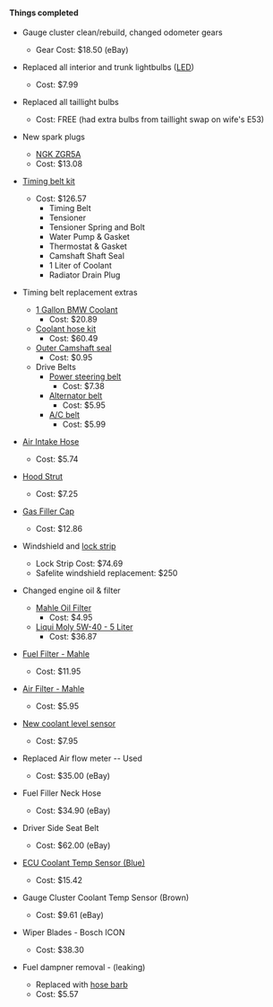 #### Things completed

* Gauge cluster clean/rebuild, changed odometer gears
   * Gear Cost: $18.50 (eBay)
* Replaced all interior and trunk lightbulbs ([LED](https://www.amazon.com/gp/product/B01FLGODQY/ref=oh_aui_detailpage_o07_s00?ie=UTF8&psc=1)) 
  * Cost: $7.99
* Replaced all taillight bulbs
  * Cost: FREE (had extra bulbs from taillight swap on wife's E53)
* New spark plugs
  * [NGK ZGR5A](https://www.ecstuning.com/b-ngk-parts/spark-plugs-set-of-six-zgr5a/12121279599kt1/)
  * Cost: $13.08
* [Timing belt kit](https://www.ecstuning.com/b-assembled-by-ecs-parts/ultimate-timing-belt-kit-level-2/m20_11~2/)
  * Cost: $126.57
    * Timing Belt
    * Tensioner
    * Tensioner Spring and Bolt
    * Water Pump & Gasket
    * Thermostat & Gasket
    * Camshaft Shaft Seal
    * 1 Liter of Coolant
    * Radiator Drain Plug
* Timing belt replacement extras
  * [1 Gallon BMW Coolant](https://www.ecstuning.com/b-genuine-bmw-parts/bmw-coolant-antifreeze-1-gallon/82141467704/)
      * Cost: $20.89
  * [Coolant hose kit](https://www.ecstuning.com/b-assembled-by-ecs-parts/coolant-hose-kit/11531279895kt/)
      * Cost: $60.49
  * [Outer Camshaft seal](https://www.bavauto.com/bmw-camshaft-seal-099201)
      * Cost: $0.95
  * Drive Belts
      * [Power steering belt](https://www.ecstuning.com/b-continental-parts/power-steering-belt/32421706825~con/)
        * Cost: $7.38
      * [Alternator belt](https://www.ecstuning.com/b-continental-parts/drive-belt-alternator/11511706710~con/)
        * Cost: $5.95
      * [A/C belt](https://www.ecstuning.com/b-conti-tech-parts/air-conditioning-accessory-belt/64551722990~con/)
        * Cost: $5.99

* [Air Intake Hose](https://www.ecstuning.com/b-mtc-parts/rubber-boot/13711285479~mtc/)
  * Cost: $5.74
* [Hood Strut](https://www.ecstuning.com/b-uro-parts/hood-prop-strut-priced-each/51231906286~uro/)
  * Cost: $7.25
* [Gas Filler Cap](https://www.ecstuning.com/b-febi-parts/fuel-tank-filler-cap/16116750564~feb/)
  * Cost: $12.86
* Windshield and [lock strip](https://www.ecstuning.com/b-genuine-bmw-parts/windshield-molding-chrome/51311884402/)
  * Lock Strip Cost: 	$74.69
  * Safelite windshield replacement: $250
* Changed engine oil & filter
  * [Mahle Oil Filter](https://www.bavauto.com/bmw-oil-filter-oc49)
    * Cost: $4.95
  * [Liqui Moly 5W-40 - 5 Liter](https://www.amazon.com/gp/product/B005H2SHS8/ref=oh_aui_detailpage_o08_s00?ie=UTF8&psc=1)
    * Cost: $36.87
* [Fuel Filter - Mahle](https://www.bavauto.com/bmw-fuel-filter-kl9)
  * Cost: $11.95
* [Air Filter - Mahle](https://www.bavauto.com/bmw-air-filter-lx105)
  * Cost: $5.95
* [New coolant level sensor](https://www.bavauto.com/bmw-coolant-level-sender-61311375715u)
  * Cost: $7.95
* Replaced Air flow meter -- Used
  * Cost: $35.00 (eBay)
* Fuel Filler Neck Hose
  * Cost: $34.90 (eBay)
* Driver Side Seat Belt
  * Cost: $62.00 (eBay)
* [ECU Coolant Temp Sensor (Blue)](https://www.amazon.com/gp/product/B001CO2VU0/ref=oh_aui_detailpage_o01_s00?ie=UTF8&psc=1)
  * Cost: $15.42
* Gauge Cluster Coolant Temp Sensor (Brown)
  * Cost: $9.61 (eBay)
* Wiper Blades - Bosch ICON
  * Cost: $38.30
* Fuel dampner removal - (leaking)
  * Replaced with [hose barb](https://www.amazon.com/gp/product/B013VTGBX6/ref=oh_aui_detailpage_o00_s00?ie=UTF8&psc=1)
  * Cost: $5.57
  


